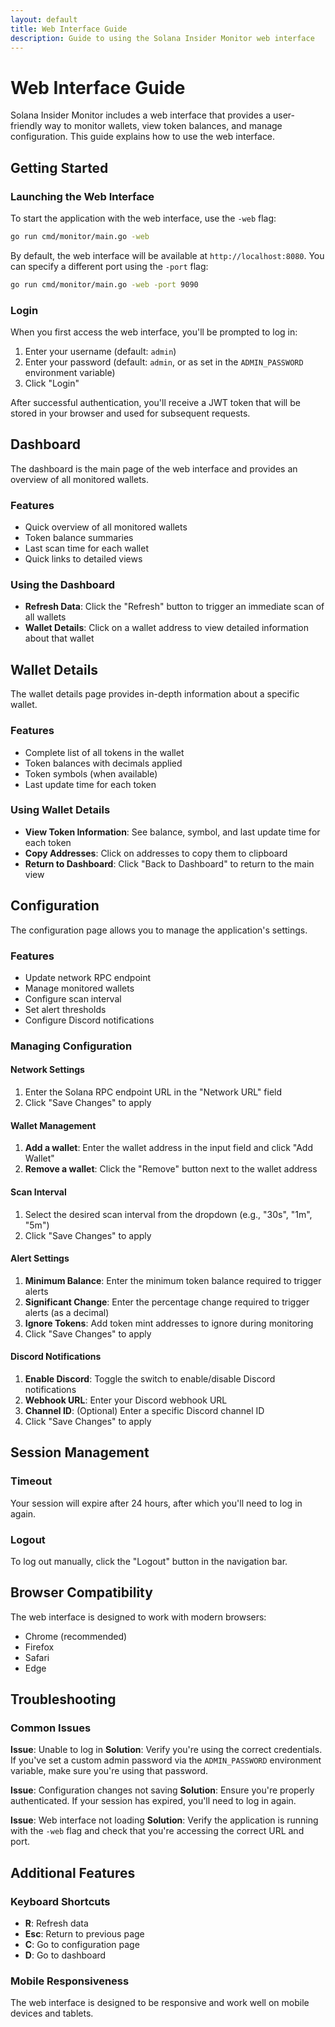 ```yaml
---
layout: default
title: Web Interface Guide
description: Guide to using the Solana Insider Monitor web interface
---
```


# Web Interface Guide

Solana Insider Monitor includes a web interface that provides a user-friendly way to monitor wallets, view token balances, and manage configuration. This guide explains how to use the web interface.

## Getting Started

### Launching the Web Interface

To start the application with the web interface, use the `-web` flag:

```bash
go run cmd/monitor/main.go -web
```

By default, the web interface will be available at `http://localhost:8080`. You can specify a different port using the `-port` flag:

```bash
go run cmd/monitor/main.go -web -port 9090
```

### Login

When you first access the web interface, you'll be prompted to log in:

1. Enter your username (default: `admin`)
2. Enter your password (default: `admin`, or as set in the `ADMIN_PASSWORD` environment variable)
3. Click "Login"

After successful authentication, you'll receive a JWT token that will be stored in your browser and used for subsequent requests.

## Dashboard

The dashboard is the main page of the web interface and provides an overview of all monitored wallets.

### Features

- Quick overview of all monitored wallets
- Token balance summaries
- Last scan time for each wallet
- Quick links to detailed views

### Using the Dashboard

- **Refresh Data**: Click the "Refresh" button to trigger an immediate scan of all wallets
- **Wallet Details**: Click on a wallet address to view detailed information about that wallet

## Wallet Details

The wallet details page provides in-depth information about a specific wallet.

### Features

- Complete list of all tokens in the wallet
- Token balances with decimals applied
- Token symbols (when available)
- Last update time for each token

### Using Wallet Details

- **View Token Information**: See balance, symbol, and last update time for each token
- **Copy Addresses**: Click on addresses to copy them to clipboard
- **Return to Dashboard**: Click "Back to Dashboard" to return to the main view

## Configuration

The configuration page allows you to manage the application's settings.

### Features

- Update network RPC endpoint
- Manage monitored wallets
- Configure scan interval
- Set alert thresholds
- Configure Discord notifications

### Managing Configuration

#### Network Settings

1. Enter the Solana RPC endpoint URL in the "Network URL" field
2. Click "Save Changes" to apply

#### Wallet Management

1. **Add a wallet**: Enter the wallet address in the input field and click "Add Wallet"
2. **Remove a wallet**: Click the "Remove" button next to the wallet address

#### Scan Interval

1. Select the desired scan interval from the dropdown (e.g., "30s", "1m", "5m")
2. Click "Save Changes" to apply

#### Alert Settings

1. **Minimum Balance**: Enter the minimum token balance required to trigger alerts
2. **Significant Change**: Enter the percentage change required to trigger alerts (as a decimal)
3. **Ignore Tokens**: Add token mint addresses to ignore during monitoring
4. Click "Save Changes" to apply

#### Discord Notifications

1. **Enable Discord**: Toggle the switch to enable/disable Discord notifications
2. **Webhook URL**: Enter your Discord webhook URL
3. **Channel ID**: (Optional) Enter a specific Discord channel ID
4. Click "Save Changes" to apply

## Session Management

### Timeout

Your session will expire after 24 hours, after which you'll need to log in again.

### Logout

To log out manually, click the "Logout" button in the navigation bar.

## Browser Compatibility

The web interface is designed to work with modern browsers:

- Chrome (recommended)
- Firefox
- Safari
- Edge

## Troubleshooting

### Common Issues

**Issue**: Unable to log in
**Solution**: Verify you're using the correct credentials. If you've set a custom admin password via the `ADMIN_PASSWORD` environment variable, make sure you're using that password.

**Issue**: Configuration changes not saving
**Solution**: Ensure you're properly authenticated. If your session has expired, you'll need to log in again.

**Issue**: Web interface not loading
**Solution**: Verify the application is running with the `-web` flag and check that you're accessing the correct URL and port.

## Additional Features

### Keyboard Shortcuts

- **R**: Refresh data
- **Esc**: Return to previous page
- **C**: Go to configuration page
- **D**: Go to dashboard

### Mobile Responsiveness

The web interface is designed to be responsive and work well on mobile devices and tablets.
